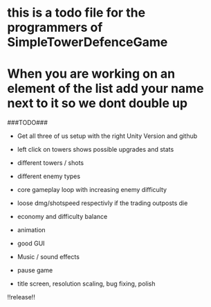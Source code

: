 # this is a todo file for the programmers of SimpleTowerDefenceGame #
# When you are working on an element of the list add your name next to it so we dont double up #

###TODO###

- Get all three of us setup with the right Unity Version and github

- left click on towers shows possible upgrades and stats
- different towers / shots
- different enemy types
- core gameplay loop with increasing enemy difficulty
- loose dmg/shotspeed respectivly if the trading outposts die
- economy and difficulty balance
- animation
- good GUI
- Music / sound effects
- pause game
- title screen, resolution scaling, bug fixing, polish


!!release!!
